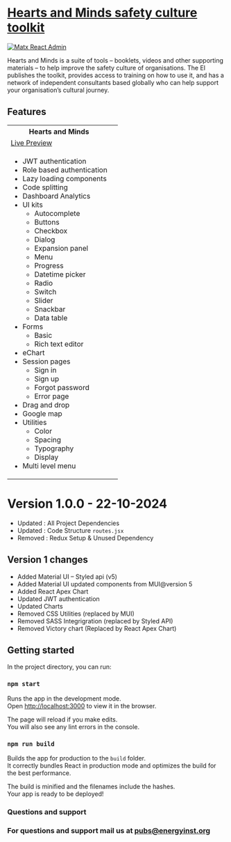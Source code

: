 <h1><a href="https://ui-lib.com/downloads/matx-react-dashboard/">Hearts and Minds safety culture toolkit</a></h1>

<a href="http://localhost:3000/dashboard/default"><img alt="Matx React Admin" src="https://matrixtroncode.com/images/homepage.PNG" /></a>

<p>Hearts and Minds is a suite of tools – booklets, videos and other supporting materials – to help improve the safety culture of organisations.  The EI publishes the toolkit, provides access to training on how to use it, and has a network of independent consultants based globally who can help support your organisation’s cultural journey.</p>

<h2>Features</h2>
<table>
<tr>
<th>Hearts and Minds</th>

</tr>
<tr>
<td>
<a href="http://localhost:3000/dashboard/default">Live Preview</a> <br>

</td>
<td>
</td>
</tr>
<tr>
<td valign="top">
<ul>
  <li>JWT authentication</li>
  <li>Role based authentication</li>
  <li>Lazy loading components</li>
  <li>Code splitting</li>
  <li>Dashboard Analytics</li>
  <li>UI kits
    <ul>
      <li>Autocomplete</li>
      <li>Buttons</li>
      <li>Checkbox</li>
      <li>Dialog</li>
      <li>Expansion panel</li>
      <li>Menu</li>
      <li>Progress</li>
      <li>Datetime picker</li>
      <li>Radio</li>
      <li>Switch</li>
      <li>Slider</li>
      <li>Snackbar</li>
      <li>Data table</li>
    </ul>
  </li>
  <li>Forms
    <ul>
      <li>Basic</li>
      <li>Rich text editor</li>
    </ul>
  </li>
  <li>eChart</li>
  <li>Session pages
    <ul>
      <li>Sign in</li>
      <li>Sign up</li>
      <li>Forgot password</li>
      <li>Error page</li>
    </ul>
  </li>
  <li>Drag and drop</li>
  <li>Google map</li>
  <li>Utilities
    <ul>
      <li>Color</li>
      <li>Spacing</li>
      <li>Typography</li>
      <li>Display</li>
    </ul>
  </li>
  <li>Multi level menu</li>
</ul>
</td>
<td valign="top">

</td>
</tr>
</table>

# Version 1.0.0 - 22-10-2024

- Updated : All Project Dependencies
- Updated : Code Structure `routes.jsx`
- Removed : Redux Setup & Unused Dependency

<h2>Version 1 changes</h2>

- Added Material UI – Styled api (v5)
- Added Material UI updated components from MUI@version 5
- Added React Apex Chart
- Updated JWT authentication
- Updated Charts
- Removed CSS Utilities (replaced by MUI)
- Removed SASS Integrigration (replaced by Styled API)
- Removed Victory chart (Replaced by React Apex Chart)

<h2 id="availablescripts">Getting started</h2>

<p>In the project directory, you can run:</p>

<h3 id="npmstart"><code>npm start</code></h3>

<p>Runs the app in the development mode.<br>
Open <a href="http://localhost:3000">http://localhost:3000</a> to view it in the browser.</p>

<p>The page will reload if you make edits.<br>
You will also see any lint errors in the console.</p>

<h3 id="npmrunbuild"><code>npm run build</code></h3>

<p>Builds the app for production to the <code>build</code> folder.<br>
It correctly bundles React in production mode and optimizes the build for the best performance.</p>

<p>The build is minified and the filenames include the hashes.<br>
Your app is ready to be deployed!</p>

<h3>Questions and support</h3>

<h3>For questions and support mail us at <a href="mailto:pubs@energyinst.org">pubs@energyinst.org</a></h3>
